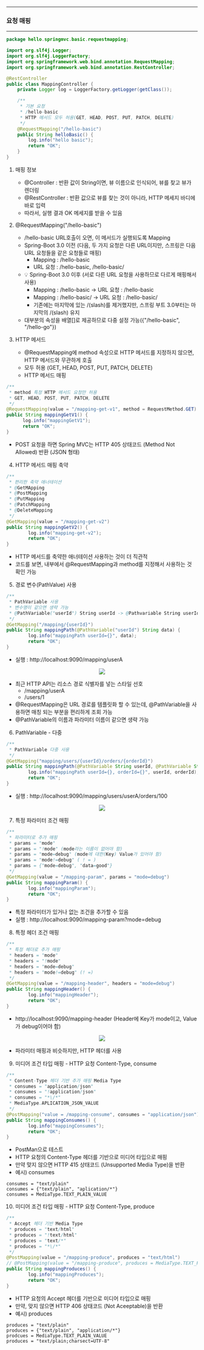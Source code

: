 -----
### 요청 매핑
-----
```java
package hello.springmvc.basic.requestmapping;

import org.slf4j.Logger;
import org.slf4j.LoggerFactory;
import org.springframework.web.bind.annotation.RequestMapping;
import org.springframework.web.bind.annotation.RestController;

@RestController
public class MappingController {
    private Logger log = LoggerFactory.getLogger(getClass());

    /**
     * 기본 요청
     * /hello-basic
     * HTTP 메서드 모두 허용(GET, HEAD, POST, PUT, PATCH, DELETE)
     */
    @RequestMapping("/hello-basic")
    public String helloBasic() {
        log.info("hello basic");
        return "OK";
    }
}
```
1. 매핑 정보
   - @Controller : 반환 값이 String이면, 뷰 이름으로 인식되어, 뷰를 찾고 뷰가 렌더링
   - @RestController : 반환 값으로 뷰를 찾는 것이 아니라, HTTP 메세지 바디에 바로 입력
   - 따라서, 실행 결과 OK 메세지를 받을 수 있음

2. @RequestMapping("/hello-basic")
   - /hello-basic URL호출이 오면, 이 메서드가 실행되도록 Mapping
   - Spring-Boot 3.0 이전 (다음, 두 가지 요청은 다른 URL이지만, 스프링은 다음 URL 요청들을 같은 요청들로 매핑)
     + Mapping : /hello-basic
     + URL 요청 : /hello-basic, /hello-basic/
   - 💡 Spring-Boot 3.0 이후 (서로 다른 URL 요청을 사용하므로 다르게 매핑해서 사용)
     + Mapping : /hello-basic → URL 요청 : /hello-basic
     + Mapping : /hello-basic/ → URL 요청 : /hello-basic/
     + 기존에는 마지막에 있는 /(slash)를 제거했지만, 스프링 부트 3.0부터는 마지막의 /(slash) 유지
   - 대부분의 속성을 배열[]로 제공하므로 다중 설정 가능({"/hello-basic", "/hello-go"})

3. HTTP 메서드
    - @RequestMapping에 method 속성으로 HTTP 메서드를 지정하지 않으면, HTTP 메서드와 무관하게 호출
    - 모두 허용 (GET, HEAD, POST, PUT, PATCH, DELETE)
    - HTTP 메서드 매핑
```java
/**
 * method 특정 HTTP 메서드 요청만 허용
 * GET, HEAD, POST, PUT, PATCH, DELETE
 */
@RequestMapping(value = "/mapping-get-v1", method = RequestMethod.GET)
public String mappingGetV1() {
      log.info("mappingGetV1");
      return "OK";
}
```
   - POST 요청을 하면 Spring MVC는 HTTP 405 상태코드 (Method Not Allowed) 반환 (JSON 형태)

4. HTTP 메서드 매핑 축약
```java
/**
 * 편리한 축약 애너테이션
 * @GetMApping
 * @PostMapping
 * @PutMapping
 * @PatchMapping
 * @DeleteMapping
 */
@GetMapping(value = "/mapping-get-v2")
public String mappingGetV2() {
        log.info("mapping-get-v2");
        return "OK";
}
```
   - HTTP 메서드를 축약한 애너테이션 사용하는 것이 더 직관적
   - 코드를 보면, 내부에서 @RequestMapping과 method를 지정해서 사용하는 것 확인 가능

5. 경로 변수(PathValue) 사용
```java
/**
 * PathVariable 사용
 * 변수명이 같으면 생략 가능
 * @PathVariable("userId") String userId -> @Pathvariable String userId
 */
@GetMapping("/mapping/{userId}")
public String mappingPath(@PathVariable("userId") String data) {
        log.info("mappingPath userId={}", data);
        return "OK";
}
```
   - 실행 : http://localhost:9090/mapping/userA
<div align="center">
<img src="https://github.com/sooyounghan/Spring/assets/34672301/a655b78b-145f-4458-a723-1d228f258166">
</div>

   - 최근 HTTP API는 리소스 경로 식별자를 넣는 스타일 선호
     + /mapping/userA
     + /users/1
   - @RequestMapping은 URL 경로를 템플릿화 할 수 있는데, @PathVariable을 사용하면 매칭 되는 부분을 편리하게 조회 가능
   - @PathVariable의 이름과 파라미터 이름이 같으면 생략 가능

6. PathVariable - 다중
```java
/**
 * PathVariable 다중 사용
 */
@GetMapping("mapping/users/{userId}/orders/{orderId}")
public String mappingPath(@PathVariable String userId, @PathVariable String orderId) {
        log.info("mappingPath userId={}, orderId={}", userId, orderId);
        return "OK";
}
```
   - 실행 : http://localhost:9090/mapping/users/userA/orders/100
<div align="center">
<img src="https://github.com/sooyounghan/Spring/assets/34672301/fa37efff-19ba-450d-bc73-b994dc5b67a9">
</div>

7. 특정 파라미터 조건 매핑
```java
/**
 * 파라미터로 추가 매핑
 * params = "mode"
 * params = "!mode" (mode라는 이름이 없어야 함)
 * params = "mode=debug" (mode에 대한(Key) Value가 있어야 함)
 * params = "mode!=debug" ( ! = )
 * params = {"mode=debug", "data=good"}
 */
@GetMapping(value = "/mapping-param", params = "mode=debug")
public String mappingParam() {
        log.info("mappingParam");
        return "OK";
}
```
   - 특정 파라미터가 있거나 없는 조건을 추가할 수 있음
   - 실행 : http://localhost:9090/mapping-param?mode=debug

8. 특정 헤더 조건 매핑
```java
/**
 * 특정 헤더로 추가 매핑
 * headers = "mode"
 * headers = "!mode"
 * headers = "mode=debug"
 * headers = "mode!=debug" (! =)
 */
@GetMapping(value = "/mapping-header", headers = "mode=debug")
public String mappingHeader() {
        log.info("mappingHeader");
        return "OK";
}
```
   - http://localhost:9090/mapping-header (Header에 Key가 mode이고, Value가 debug이어야 함)
<div align="center">
<img src="https://github.com/sooyounghan/Spring/assets/34672301/5ec11b27-7a2b-40b0-b953-ee3344317a92">
</div>

   - 파라미터 매핑과 비슷하지만, HTTP 헤더를 사용

9. 미디어 조건 타입 매핑 - HTTP 요청 Content-Type, consume
```java
/**
 * Content-Type 헤더 기반 추가 매핑 Media Type
 * consumes = "application/json"
 * consumes = "!application/json"
 * consumes = "*\/*"
 * MediaType.APLICATION_JSON_VALUE
 */
@PostMapping("value = /mapping-consume", consumes = "application/json")
public String mappingConsumes() {
        log.info("mappingConsumes");
        return "OK";
}
```
   - PostMan으로 테스트
   - HTTP 요청의 Content-Type 헤더를 기반으로 미디어 타입으로 매핑
   - 만약 맞지 않으면 HTTP 415 상태코드 (Unsupported Media Type)을 반환
   - 예시) consumes
```
consumes = "text/plain"
consumes = {"text/plain", "aplication/*"}
consumes = MediaType.TEXT_PLAIN_VALUE
```

10. 미디어 조건 타입 매핑 - HTTP 요청 Content-Type, produce
```java
/**
 * Accept 헤더 기반 Media Type
 * produces = "text/html"
 * produces = "!text/html"
 * produces = "text/*"
 * produces = "*\/*"
 */
@PostMapping(value = "/mapping-produce", produces = "text/html")
// @PostMapping(value = "/mapping-produce", produces = MediaType.TEXT_PLAIN_VALUE)
public String mappingProduces() {
        log.info("mappingProduces");
        return "OK";
}
```
   - HTTP 요청의 Accept 헤더를 기반으로 미디어 타입으로 매핑
   - 만약, 맞지 않으면 HTTP 406 상태코드 (Not Aceeptable)을 반환
   - 예시) produces
```
produces = "text/plain"
produces = {"text/plain", "application/*"}
prodcues = MediaType.TEXT_PLAIN_VALUE
produces = "text/plain;charsect=UTF-8"
```
